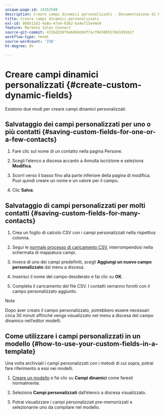 ```yaml
---
unique-page-id: 14352508
description: Creare campi dinamici personalizzati - Documentazione di Marketo - Documentazione del prodotto
title: Creare campi dinamici personalizzati
exl-id: 860511d2-4a8a-47a4-8362-ba4e715e44e9
feature: Marketo Sales Connect
source-git-commit: 431bd258f9a68bbb9df7acf043085578d3d91b1f
workflow-type: tm+mt
source-wordcount: '236'
ht-degree: 0%

---
```


# Creare campi dinamici personalizzati {#create-custom-dynamic-fields}

Esistono due modi per creare campi dinamici personalizzati.

## Salvataggio dei campi personalizzati per uno o più contatti {#saving-custom-fields-for-one-or-a-few-contacts}

1. Fare clic sul nome di un contatto nella pagina Persone.

1. Scegli l’elenco a discesa accanto a Annulla iscrizione e seleziona **Modifica**.

1. Scorri verso il basso fino alla parte inferiore della pagina di modifica. Puoi quindi creare un nome e un valore per il campo.

1. Clic **Salva**.

## Salvataggio di campi personalizzati per molti contatti {#saving-custom-fields-for-many-contacts}

1. Crea un foglio di calcolo CSV con i campi personalizzati nella rispettiva colonna.

1. Segui le [normale processo di caricamento CSV](/help/marketo/product-docs/marketo-sales-connect/people/managing-contacts/import-contacts-via-csv.md), interrompendosi nella schermata di mappatura campi.

1. Invece di uno dei campi predefiniti, scegli **Aggiungi un nuovo campo personalizzato** dal menu a discesa.

1. Inserisci il nome del campo desiderato e fai clic su **OK**.

1. Completa il caricamento del file CSV. I contatti verranno forniti con il campo personalizzato aggiunto.

>[!NOTE]
>
>Dopo aver creato il campo personalizzato, potrebbero essere necessari circa 30 minuti affinché venga visualizzato nel menu a discesa del campo dinamico nell’editor modelli.

## Come utilizzare i campi personalizzati in un modello {#how-to-use-your-custom-fields-in-a-template}

Una volta archiviati i campi personalizzati con i metodi di cui sopra, potrai fare riferimento a essi nei modelli.

1. [Creare un modello](/help/marketo/product-docs/marketo-sales-connect/templates/create-a-new-template.md) e fai clic su **Campi dinamici** come faresti normalmente.

1. Seleziona **Campi personalizzati** dall’elenco a discesa visualizzato.

1. Potrai visualizzare i campi personalizzati pre-memorizzati e selezionarne uno da compilare nel modello.
